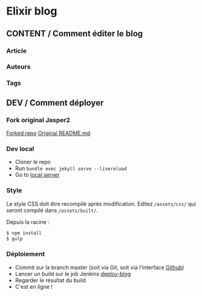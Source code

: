 # Elixir blog


## CONTENT / Comment éditer le blog

### Article

### Auteurs

### Tags


## DEV / Comment déployer

### Fork original Jasper2

[Forked repo](https://travis-ci.org/jekyller/jasper2)
[Original README.md](https://travis-ci.org/jekyller/jasper2)

### Dev local

* Cloner le repo
* Run `bundle exec jekyll serve --livereload`
* Go to [local server](https://127.0.0.1:4000/)

### Style

Le style CSS doit être recompilé après modification.
Editez `/assets/css/` qui seront compilé dans `/assets/built/`.

Depuis la racine :

```bash
$ npm install
$ gulp
```

### Déploiement

* Commit sur la branch master (soit via Git, soit via l'interface [Github](https://github.com/elixir-sante/elixir-blog))
* Lancer un build sur le job Jenkins [deploy-blog](https://jenkins.elixir-sante.fr/job/deploy-blog/)
* Regarder le résultat du build
* C'est en ligne !
